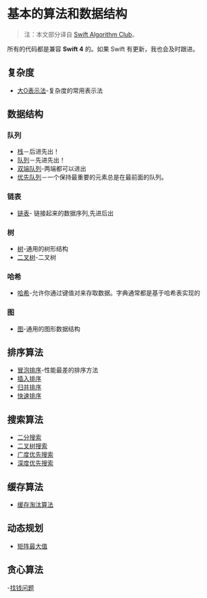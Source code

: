 # 基本的算法和数据结构

> 注：本文部分译自 [Swift Algorithm Club](https://github.com/raywenderlich/swift-algorithm-club)。
> 
> 
所有的代码都是兼容  **Swift 4** 的。如果 Swift 有更新，我也会及时跟进。

## 复杂度
- [大O表示法](BigO/)-复杂度的常用表示法

## 数据结构

### 队列

- [栈](Stack/)－后进先出！
- [队列](Queue/)－先进先出！
- [双端队列](Deque/)-两端都可以进出
- [优先队列](PriorityQueue/)－一个保持最重要的元素总是在最前面的队列。

### 链表

- [链表](LinkedList/)- 链接起来的数据序列,先进后出

### 树

- [树](Tree/)-通用的树形结构
- [二叉树](BinarySearchTree/)-二叉树

### 哈希

- [哈希](HashTable)-允许你通过键值对来存取数据。字典通常都是基于哈希表实现的

### 图

- [图](Graph/)-通用的图形数据结构

## 排序算法

- [冒泡排序](BubbleSort/)-性能最差的排序方法
- [插入排序](InsertionSort/)
- [归并排序](MegreSort/)
- [快速排序](QuickSort/)

## 搜索算法

- [二分搜索](BinarySearch)
- [二叉树搜索](BinarySearchTree/)
- [广度优先搜索](BreadthFirstSearch/)
- [深度优先搜索](DepthFirstSearch/)

## 缓存算法

- [缓存淘汰算法](CacheLRU)

## 动态规划

- [矩阵最大值](DynamicProgramming)

## 贪心算法

-[找钱问题](GreedAlgorithm)


